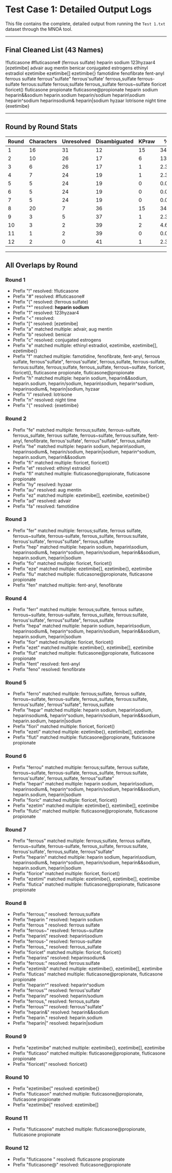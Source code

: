 # Test Case 1: Detailed Output Logs

This file contains the complete, detailed output from running the `Test 1.txt` dataset through the MNOA tool.

---

## Final Cleaned List (43 Names)
!fluticasone
#fluticasone#
(ferrous sulfate)
heparin sodium
123hyzaar4
<heparin><sodium>
[ezetimibe]
advair
aug mentin
benicar
conjugated estrogens
ethinyl estradiol
ezetimibe
ezetimibe[]
ezetimibe{}
famotidine
fenofibrate
fent-anyl
ferrous sulfate
ferrous"sulfate"
ferrous'sulfate'
ferrous,sulfate
ferrous-sulfate
ferrous:sulfate
ferrous;sulfate
ferrous_sulfate
ferrous~sulfate
fioricet
fioricet()
fluticasone propionate
fluticasone@propionate
heparin sodium
heparin&&sodium
heparin.sodium
heparin/sodium
heparin\sodium
heparin^sodium
heparinsodium&
heparin|sodium
hyzaar
lotrisone
night time
{exetimibe}


---

## Round by Round Stats

| Round | Characters | Unresolved | Disambiguated | KPraw | %KP    |
|-------|------------|------------|---------------|-------|--------|
| 1     | 16         | 31         | 12            | 15    | 34.88% |
| 2     | 10         | 26         | 17            | 6     | 13.95% |
| 3     | 6          | 26         | 17            | 1     | 2.33%  |
| 4     | 7          | 24         | 19            | 1     | 2.33%  |
| 5     | 5          | 24         | 19            | 0     | 0.00%  |
| 6     | 5          | 24         | 19            | 0     | 0.00%  |
| 7     | 5          | 24         | 19            | 0     | 0.00%  |
| 8     | 20         | 7          | 36            | 15    | 34.88% |
| 9     | 3          | 5          | 37            | 1     | 2.33%  |
| 10    | 3          | 2          | 39            | 2     | 4.65%  |
| 11    | 1          | 2          | 39            | 0     | 0.00%  |
| 12    | 2          | 0          | 41            | 1     | 2.33%  |

---

## All Overlaps by Round

### Round 1
- Prefix "!" resolved: !fluticasone
- Prefix "#" resolved: #fluticasone#
- Prefix "(" resolved: (ferrous sulfate)
- Prefix "*" resolved: **heparin sodium**
- Prefix "1" resolved: 123hyzaar4
- Prefix "<" resolved: <heparin><sodium>
- Prefix "[" resolved: [ezetimibe]
- Prefix "a" matched multiple: advair, aug mentin
- Prefix "b" resolved: benicar
- Prefix "c" resolved: conjugated estrogens
- Prefix "e" matched multiple: ethinyl estradiol, ezetimibe, ezetimibe[], ezetimibe{}
- Prefix "f" matched multiple: famotidine, fenofibrate, fent-anyl, ferrous sulfate, ferrous"sulfate", ferrous'sulfate', ferrous,sulfate, ferrous-sulfate, ferrous:sulfate, ferrous;sulfate, ferrous_sulfate, ferrous~sulfate, fioricet, fioricet(), fluticasone propionate, fluticasone@propionate
- Prefix "h" matched multiple: heparin sodium, heparin&&sodium, heparin.sodium, heparin/sodium, heparin\sodium, heparin^sodium, heparinsodium&, heparin|sodium, hyzaar
- Prefix "l" resolved: lotrisone
- Prefix "n" resolved: night time
- Prefix "{" resolved: {exetimibe}

### Round 2
- Prefix "fe" matched multiple: ferrous;sulfate, ferrous-sulfate, ferrous_sulfate, ferrous sulfate, ferrous~sulfate, ferrous:sulfate, fent-anyl, fenofibrate, ferrous'sulfate', ferrous"sulfate", ferrous,sulfate
- Prefix "he" matched multiple: heparin sodium, heparin\sodium, heparinsodium&, heparin/sodium, heparin|sodium, heparin^sodium, heparin.sodium, heparin&&sodium
- Prefix "fi" matched multiple: fioricet, fioricet()
- Prefix "et" resolved: ethinyl estradiol
- Prefix "fl" matched multiple: fluticasone@propionate, fluticasone propionate
- Prefix "hy" resolved: hyzaar
- Prefix "au" resolved: aug mentin
- Prefix "ez" matched multiple: ezetimibe[], ezetimibe, ezetimibe{}
- Prefix "ad" resolved: advair
- Prefix "fa" resolved: famotidine

### Round 3
- Prefix "fer" matched multiple: ferrous;sulfate, ferrous sulfate, ferrous~sulfate, ferrous-sulfate, ferrous_sulfate, ferrous:sulfate, ferrous'sulfate', ferrous"sulfate", ferrous,sulfate
- Prefix "hep" matched multiple: heparin sodium, heparin\sodium, heparinsodium&, heparin^sodium, heparin/sodium, heparin&&sodium, heparin.sodium, heparin|sodium
- Prefix "fio" matched multiple: fioricet, fioricet()
- Prefix "eze" matched multiple: ezetimibe[], ezetimibe{}, ezetimibe
- Prefix "flu" matched multiple: fluticasone@propionate, fluticasone propionate
- Prefix "fen" matched multiple: fent-anyl, fenofibrate

### Round 4
- Prefix "ferr" matched multiple: ferrous;sulfate, ferrous sulfate, ferrous~sulfate, ferrous-sulfate, ferrous_sulfate, ferrous:sulfate, ferrous'sulfate', ferrous"sulfate", ferrous,sulfate
- Prefix "hepa" matched multiple: heparin sodium, heparin\sodium, heparinsodium&, heparin^sodium, heparin/sodium, heparin&&sodium, heparin.sodium, heparin|sodium
- Prefix "fior" matched multiple: fioricet, fioricet()
- Prefix "ezet" matched multiple: ezetimibe{}, ezetimibe[], ezetimibe
- Prefix "flut" matched multiple: fluticasone@propionate, fluticasone propionate
- Prefix "fent" resolved: fent-anyl
- Prefix "feno" resolved: fenofibrate

### Round 5
- Prefix "ferro" matched multiple: ferrous;sulfate, ferrous sulfate, ferrous~sulfate, ferrous-sulfate, ferrous_sulfate, ferrous:sulfate, ferrous'sulfate', ferrous"sulfate", ferrous,sulfate
- Prefix "hepar" matched multiple: heparin sodium, heparin\sodium, heparinsodium&, heparin^sodium, heparin/sodium, heparin&&sodium, heparin.sodium, heparin|sodium
- Prefix "fiori" matched multiple: fioricet, fioricet()
- Prefix "ezeti" matched multiple: ezetimibe{}, ezetimibe[], ezetimibe
- Prefix "fluti" matched multiple: fluticasone@propionate, fluticasone propionate

### Round 6
- Prefix "ferrou" matched multiple: ferrous;sulfate, ferrous sulfate, ferrous~sulfate, ferrous-sulfate, ferrous_sulfate, ferrous:sulfate, ferrous'sulfate', ferrous,sulfate, ferrous"sulfate"
- Prefix "hepari" matched multiple: heparin sodium, heparin\sodium, heparinsodium&, heparin^sodium, heparin/sodium, heparin&&sodium, heparin.sodium, heparin|sodium
- Prefix "fioric" matched multiple: fioricet, fioricet()
- Prefix "ezetim" matched multiple: ezetimibe{}, ezetimibe[], ezetimibe
- Prefix "flutic" matched multiple: fluticasone@propionate, fluticasone propionate

### Round 7
- Prefix "ferrous" matched multiple: ferrous;sulfate, ferrous sulfate, ferrous~sulfate, ferrous-sulfate, ferrous_sulfate, ferrous:sulfate, ferrous'sulfate', ferrous,sulfate, ferrous"sulfate"
- Prefix "heparin" matched multiple: heparin sodium, heparin\sodium, heparinsodium&, heparin^sodium, heparin/sodium, heparin&&sodium, heparin.sodium, heparin|sodium
- Prefix "fiorice" matched multiple: fioricet, fioricet()
- Prefix "ezetimi" matched multiple: ezetimibe{}, ezetimibe[], ezetimibe
- Prefix "flutica" matched multiple: fluticasone@propionate, fluticasone propionate

### Round 8
- Prefix "ferrous;" resolved: ferrous;sulfate
- Prefix "heparin " resolved: heparin sodium
- Prefix "ferrous " resolved: ferrous sulfate
- Prefix "ferrous~" resolved: ferrous~sulfate
- Prefix "heparin\\" resolved: heparin\sodium
- Prefix "ferrous-" resolved: ferrous-sulfate
- Prefix "ferrous_" resolved: ferrous_sulfate
- Prefix "fioricet" matched multiple: fioricet, fioricet()
- Prefix "heparins" resolved: heparinsodium&
- Prefix "ferrous:" resolved: ferrous:sulfate
- Prefix "ezetimib" matched multiple: ezetimibe{}, ezetimibe[], ezetimibe
- Prefix "fluticas" matched multiple: fluticasone@propionate, fluticasone propionate
- Prefix "heparin^" resolved: heparin^sodium
- Prefix "ferrous'" resolved: ferrous'sulfate'
- Prefix "heparin/" resolved: heparin/sodium
- Prefix "ferrous," resolved: ferrous,sulfate
- Prefix "ferrous\"" resolved: ferrous"sulfate"
- Prefix "heparin&" resolved: heparin&&sodium
- Prefix "heparin." resolved: heparin.sodium
- Prefix "heparin|" resolved: heparin|sodium

### Round 9
- Prefix "ezetimibe" matched multiple: ezetimibe{}, ezetimibe[], ezetimibe
- Prefix "fluticaso" matched multiple: fluticasone@propionate, fluticasone propionate
- Prefix "fioricet(" resolved: fioricet()

### Round 10
- Prefix "ezetimibe{" resolved: ezetimibe{}
- Prefix "fluticason" matched multiple: fluticasone@propionate, fluticasone propionate
- Prefix "ezetimibe[" resolved: ezetimibe[]

### Round 11
- Prefix "fluticasone" matched multiple: fluticasone@propionate, fluticasone propionate

### Round 12
- Prefix "fluticasone " resolved: fluticasone propionate
- Prefix "fluticasone@" resolved: fluticasone@propionate